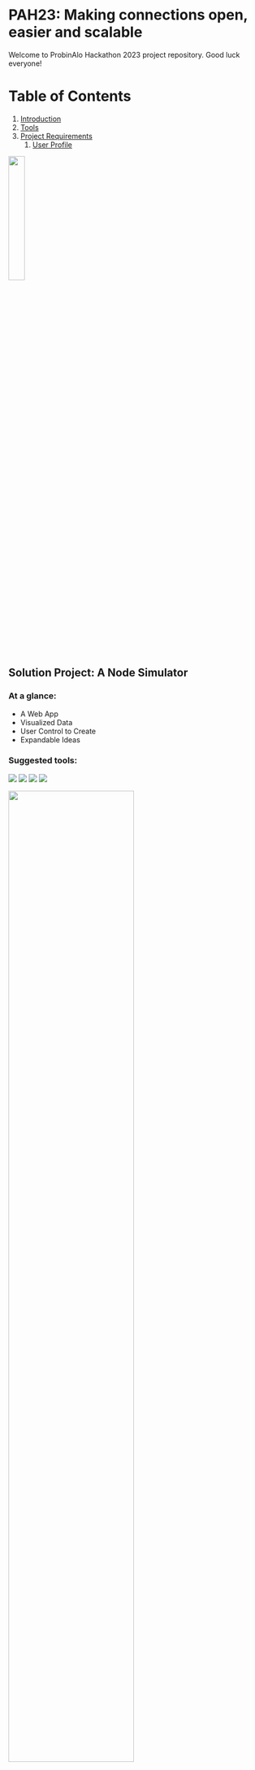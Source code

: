 # PAH23: Making connections open, easier and scalable

Welcome to ProbinAlo Hackathon 2023 project repository. Good luck everyone!  

# Table of Contents
1. [Introduction](#introduction)
2. [Tools](#tools)
3. [Project Requirements](#requirements)
    1. [User Profile](#profile)
        
<img src="https://cdn140.picsart.com/268533700009211.png?r1024x1024" width=25% height=25%>

<a name="introduction"></a>
## Solution Project: A Node Simulator
### At a glance: 
- A Web App
- Visualized Data
- User Control to Create 
- Expandable Ideas
<a name="tools"></a>
### Suggested tools:
![](https://img.shields.io/badge/Frontend-Svelte-informational?style=for-the-badge&logo=Svelte&color=FF3E00)
![](https://img.shields.io/badge/Backend-ExpressJS-informational?style=for-the-badge&logo=Express&color=000000)
![](https://img.shields.io/badge/Database-PostgreSQL-informational?style=for-the-badge&logo=PostgreSQL&color=4169E1)
![](https://img.shields.io/badge/Library-Threejs-informational?style=for-the-badge&logo=Three.js&color=000000)


<img src="https://s3.amazonaws.com/dev.assets.neo4j.com/wp-content/uploads/20180502093607/graph-visualization-node-clusters.png" width=70% height=70%>

_Demo image of a graph visualizer_

<a name="requirements"></a>
## Project Requirements 
<a name="profile"></a>
1. User account creation.
    
    #### Fields:
    - Username
    - Email
    - Password
    - Number of projects/models user has created

    #### Possible login methods:
    - Passwords
    - Two-Factor Authentication (not mandatory)

2. Must save user progress. Should contain undo, redo and etc. options.
3. Must have buttons that let user create nodes and edges with data.
4. Shows visual representation of nodes and edges with data. Easily visible data is priority in the representation.
5. Try creating most things as an API, so that it is reusable.  
